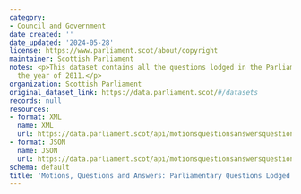 ```yaml
---
category:
- Council and Government
date_created: ''
date_updated: '2024-05-28'
license: https://www.parliament.scot/about/copyright
maintainer: Scottish Parliament
notes: <p>This dataset contains all the questions lodged in the Parliament during
  the year of 2011.</p>
organization: Scottish Parliament
original_dataset_link: https://data.parliament.scot/#/datasets
records: null
resources:
- format: XML
  name: XML
  url: https://data.parliament.scot/api/motionsquestionsanswersquestions?year=2011
- format: JSON
  name: JSON
  url: https://data.parliament.scot/api/motionsquestionsanswersquestions?year=2011
schema: default
title: 'Motions, Questions and Answers: Parliamentary Questions Lodged (2011)'
---
```

